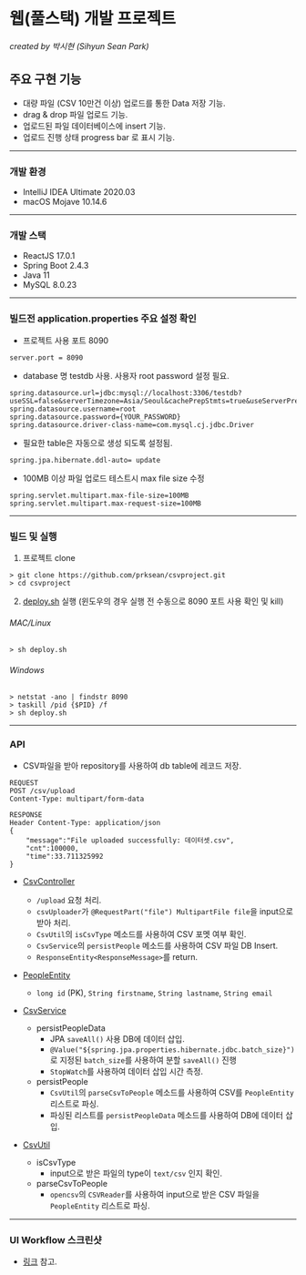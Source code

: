 # 웹(풀스택) 개발 프로젝트
###### created by 박시현 (Sihyun Sean Park)

## 주요 구현 기능

- 대량 파일 (CSV 10만건 이상) 업로드를 통한 Data 저장 기능.
- drag & drop 파일 업로드 기능.
- 업로드된 파일 데이터베이스에 insert 기능.
- 업로드 진행 상태 progress bar 로 표시 기능.

------------

### 개발 환경

- IntelliJ IDEA Ultimate 2020.03
- macOS Mojave 10.14.6

------------

### 개발 스택

- ReactJS 17.0.1
- Spring Boot 2.4.3
- Java 11
- MySQL 8.0.23

------------

### 빌드전 application.properties 주요 설정 확인

- 프로젝트 사용 포트 8090
```
server.port = 8090
```
- database 명 testdb 사용. 사용자 root password 설정 필요.
```
spring.datasource.url=jdbc:mysql://localhost:3306/testdb?useSSL=false&serverTimezone=Asia/Seoul&cachePrepStmts=true&useServerPrepStmts=true&rewriteBatchedStatements=true
spring.datasource.username=root
spring.datasource.password={YOUR_PASSWORD}
spring.datasource.driver-class-name=com.mysql.cj.jdbc.Driver
```
- 필요한 table은 자동으로 생성 되도록 설정됨.
```
spring.jpa.hibernate.ddl-auto= update
```
- 100MB 이상 파일 업로드 테스트시 max file size 수정
```
spring.servlet.multipart.max-file-size=100MB
spring.servlet.multipart.max-request-size=100MB
```
------------

### 빌드 및 실행

1. 프로젝트 clone

```
> git clone https://github.com/prksean/csvproject.git
> cd csvproject
```

2. [deploy.sh](./deploy.sh) 실행 (윈도우의 경우 실행 전 수동으로 8090 포트 사용 확인 및 kill)

###### MAC/Linux

```
> sh deploy.sh
```

###### Windows

```
> netstat -ano | findstr 8090
> taskill /pid {$PID} /f 
> sh deploy.sh
```

------------

### API

- CSV파일을 받아 repository를 사용하여 db table에 레코드 저장.

```
REQUEST
POST /csv/upload
Content-Type: multipart/form-data

RESPONSE
Header Content-Type: application/json
{
    "message":"File uploaded successfully: 데이터셋.csv",
    "cnt":100000,
    "time":33.711325992
} 
```

- [CsvController](./src/main/java/com/sean/csvproject/controller/CsvController.java)
    - `/upload` 요청 처리.
    - `csvUploader`가 `@RequestPart("file") MultipartFile file`을 input으로 받아 처리.
    - `CsvUtil`의 `isCsvType` 메소드를 사용하여 CSV 포멧 여부 확인.
    - `CsvService`의 `persistPeople` 메소드를 사용하여 CSV 파일 DB Insert.
    - `ResponseEntity<ResponseMessage>`를 return.

- [PeopleEntity](./src/main/java/com/sean/csvproject/entity/PeopleEntity.java)
    - `long id` (PK), `String firstname`, `String lastname`, `String email`

- [CsvService](./src/main/java/com/sean/csvproject/service/CsvService.java)
    - persistPeopleData
        - JPA `saveAll()` 사용 DB에 데이터 삽입.
        - `@Value("${spring.jpa.properties.hibernate.jdbc.batch_size}")`로 지정된 `batch_size`를 사용하여 분할 `saveAll()` 진행
        - `StopWatch`를 사용하여 데이터 삽입 시간 측정.
    - persistPeople
        - `CsvUtil`의 `parseCsvToPeople` 메소드를 사용하여 CSV를 `PeopleEntity` 리스트로 파싱.
        - 파싱된 리스트를 `persistPeopleData` 메소드를 사용하여 DB에 데이터 삽입.
    
- [CsvUtil](./src/main/java/com/sean/csvproject/util/CsvUtil.java)
    - isCsvType
        - input으로 받은 파일의 type이 `text/csv` 인지 확인.
    - parseCsvToPeople
        - `opencsv`의 `CSVReader`를 사용하여 input으로 받은 CSV 파일을 `PeopleEntity` 리스트로 파싱.

------------

### UI Workflow 스크린샷
- [링크](./src/main/webapp/README.md) 참고.
